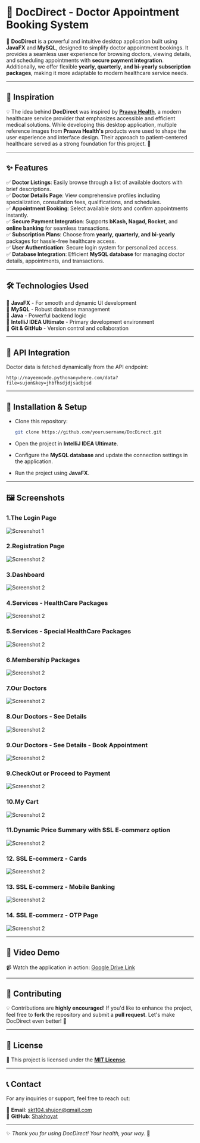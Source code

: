 # 🎯 DocDirect - Doctor Appointment Booking System

🚀 **DocDirect** is a powerful and intuitive desktop application built using **JavaFX** and **MySQL**, designed to simplify doctor appointment bookings. It provides a seamless user experience for browsing doctors, viewing details, and scheduling appointments with **secure payment integration**. Additionally, we offer flexible **yearly, quarterly, and bi-yearly subscription packages**, making it more adaptable to modern healthcare service needs.

---
## 🌟 Inspiration

💡 The idea behind **DocDirect** was inspired by **[Praava Health](https://www.praavahealth.com/)**, a modern healthcare service provider that emphasizes accessible and efficient medical solutions. While developing this desktop application, multiple reference images from **Praava Health's** products were used to shape the user experience and interface design. Their approach to patient-centered healthcare served as a strong foundation for this project. 🚀

---
## ✨ Features

✅ **Doctor Listings**: Easily browse through a list of available doctors with brief descriptions.  
✅ **Doctor Details Page**: View comprehensive profiles including specialization, consultation fees, qualifications, and schedules.  
✅ **Appointment Booking**: Select available slots and confirm appointments instantly.  
✅ **Secure Payment Integration**: Supports **bKash, Nagad, Rocket**, and **online banking** for seamless transactions.  
✅ **Subscription Plans**: Choose from **yearly, quarterly, and bi-yearly** packages for hassle-free healthcare access.  
✅ **User Authentication**: Secure login system for personalized access.  
✅ **Database Integration**: Efficient **MySQL database** for managing doctor details, appointments, and transactions.

---

## 🛠️ Technologies Used

🔹 **JavaFX** - For smooth and dynamic UI development  
🔹 **MySQL** - Robust database management  
🔹 **Java** - Powerful backend logic  
🔹 **IntelliJ IDEA Ultimate** - Primary development environment  
🔹 **Git & GitHub** - Version control and collaboration

---

## 🔗 API Integration

Doctor data is fetched dynamically from the API endpoint:

```
http://nayeemcode.pythonanywhere.com/data?file=sujon&key=jhbfhsdjdjsadbjsd
```

---

## 🚀 Installation & Setup

- Clone this repository:
   ```sh
   git clone https://github.com/yourusername/DocDirect.git
   ```
- Open the project in **IntelliJ IDEA Ultimate**.

-  Configure the **MySQL database** and update the connection settings in the application.

- Run the project using **JavaFX**.

---

## 🖼️ Screenshots
### 1.The Login Page
![Screenshot 1](ReadMe_Images/1.png)
### 2.Registration Page
![Screenshot 2](ReadMe_Images/2.png)
### 3.Dashboard
![Screenshot 2](ReadMe_Images/3.png)
### 4.Services - HealthCare Packages
![Screenshot 2](ReadMe_Images/4.png)
### 5.Services - Special HealthCare Packages
![Screenshot 2](ReadMe_Images/5.png)
### 6.Membership Packages
![Screenshot 2](ReadMe_Images/6.png)
### 7.Our Doctors
![Screenshot 2](ReadMe_Images/7.png)
### 8.Our Doctors - See Details
![Screenshot 2](ReadMe_Images/8.png)
### 9.Our Doctors - See Details - Book Appointment
![Screenshot 2](ReadMe_Images/8_2.png)
### 9.CheckOut or Proceed to Payment
![Screenshot 2](ReadMe_Images/9.png)
### 10.My Cart
![Screenshot 2](ReadMe_Images/10.png)
### 11.Dynamic Price Summary with SSL E-commerz option
![Screenshot 2](ReadMe_Images/11.png)
### 12. SSL E-commerz - Cards
![Screenshot 2](ReadMe_Images/12.png)
### 13. SSL E-commerz - Mobile Banking
![Screenshot 2](ReadMe_Images/13.png)
### 14. SSL E-commerz - OTP Page
![Screenshot 2](ReadMe_Images/14.png)

---
## 🎥 Video Demo

📹 Watch the application in action: [Google Drive Link](https://drive.google.com/file/d/197sZgBH5CF77WtfC4CavYzLGptnw0jvs/view?usp=drive_link)


---

## 🤝 Contributing

💡 Contributions are **highly encouraged**! If you'd like to enhance the project, feel free to **fork** the repository and submit a **pull request**. Let's make DocDirect even better! 🚀

---

## 📜 License

📄 This project is licensed under the **[MIT License](LICENSE)**.

---

## 📞 Contact

For any inquiries or support, feel free to reach out:

📧 **Email**: [skt104.shujon@gmail.com](mailto:your.email@example.com)  
🔗 **GitHub**: [Shakhoyat](https://github.com/Shakhoyat)

---

✨ *Thank you for using DocDirect! Your health, your way.* 💙


